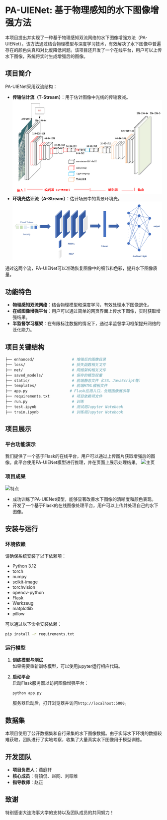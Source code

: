 # PA-UIENet: 基于物理感知的水下图像增强方法

本项目提出并实现了一种基于物理感知双流网络的水下图像增强方法（PA-UIENet）。该方法通过结合物理模型与深度学习技术，有效解决了水下图像中普遍存在的颜色失真和对比度降低问题。该项目还开发了一个在线平台，用户可以上传水下图像，系统将实时生成增强后的图像。

## 项目简介

PA-UIENet采用双流结构：
- **传输估计流（T-Stream）**：用于估计图像中光线的传输衰减。
![T-Stream 网络架构](figs/T-Stream.png)
- **环境光估计流（A-Stream）**：估计场景中的背景环境光。
![A-Stream 网络架构](figs/A-Stream.png)

通过这两个流，PA-UIENet可以准确恢复图像中的细节和色彩，提升水下图像质量。

## 功能特色

- **物理感知双流网络**：结合物理模型和深度学习，有效处理水下图像退化。
- **在线图像增强平台**：用户可以通过简单的网页界面上传水下图像，实时获取增强结果。
- **半监督学习框架**：在有限标注数据的情况下，通过半监督学习框架提升网络的泛化能力。


## 项目关键结构

```bash
├── enhanced/                 # 增强后的图像目录
├── loss/                     # 损失函数相关文件
├── net/                      # 网络架构相关文件
├── saved_models/             # 保存的模型权重
├── static/                   # 前端静态文件（CSS、JavaScript等）
├── templates/                # 前端HTML模板文件
├── app.py                   # Flask应用入口，处理图像展示等
├── requirements.txt          # 项目依赖项文件
├── run.py                    # 训练
├── test.ipynb                # 测试用Jupyter Notebook
├── train.ipynb               # 训练用Jupyter Notebook
```

## 项目展示

### 平台功能演示

我们提供了一个基于Flask的在线平台，用户可以通过上传图片获取增强后的图像。此平台使用PA-UIENet模型进行推理，并在页面上展示处理结果。
![主页](figs/平台概览.png)

### 项目成果
![特点](figs/特点.png)
- 成功训练了PA-UIENet模型，能够显著改善水下图像的清晰度和颜色表现。
- 开发了一个基于Flask的在线图像处理平台，用户可以上传并处理自己的水下图像。

## 安装与运行

### 环境依赖

请确保系统安装了以下依赖项：

- Python 3.12
- torch
- numpy
- scikit-image
- torchvision
- opencv-python
- Flask
- Werkzeug
- matplotlib
- pillow

可以通过以下命令安装依赖：

```bash
pip install -r requirements.txt
```

### 运行模型

1. **训练模型与测试**  
   如果需要重新训练模型，可以使用jupyter运行相应代码。


2. **启动平台**  
   启动Flask服务器以访问图像增强平台：

   ```bash
   python app.py
   ```

   服务器启动后，打开浏览器并访问`http://localhost:5000`。

## 数据集

本项目使用了公开数据集和自行采集的水下图像数据。由于实际水下环境的数据较难获取，团队进行了实地考察，收集了大量真实水下图像用于模型训练。


## 开发团队

- **项目负责人**：燕庭轩
- **核心成员**：符镇侃、赵网、刘昭维
- **指导教师**：赵正

## 致谢

特别感谢大连海事大学的支持以及团队成员的共同努力！
